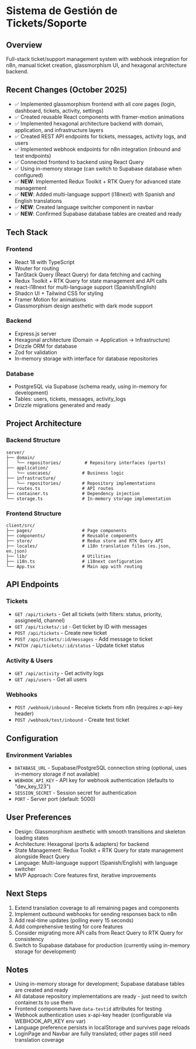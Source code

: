 # Sistema de Gestión de Tickets/Soporte

## Overview
Full-stack ticket/support management system with webhook integration for n8n, manual ticket creation, glassmorphism UI, and hexagonal architecture backend.

## Recent Changes (October 2025)
- ✅ Implemented glassmorphism frontend with all core pages (login, dashboard, tickets, activity, settings)
- ✅ Created reusable React components with framer-motion animations
- ✅ Implemented hexagonal architecture backend with domain, application, and infrastructure layers
- ✅ Created REST API endpoints for tickets, messages, activity logs, and users
- ✅ Implemented webhook endpoints for n8n integration (inbound and test endpoints)
- ✅ Connected frontend to backend using React Query
- ✅ Using in-memory storage (can switch to Supabase database when configured)
- ✅ **NEW**: Implemented Redux Toolkit + RTK Query for advanced state management
- ✅ **NEW**: Added multi-language support (i18next) with Spanish and English translations
- ✅ **NEW**: Created language switcher component in navbar
- ✅ **NEW**: Confirmed Supabase database tables are created and ready

## Tech Stack

### Frontend
- React 18 with TypeScript
- Wouter for routing
- TanStack Query (React Query) for data fetching and caching
- Redux Toolkit + RTK Query for state management and API calls
- react-i18next for multi-language support (Spanish/English)
- Shadcn UI + Tailwind CSS for styling
- Framer Motion for animations
- Glassmorphism design aesthetic with dark mode support

### Backend
- Express.js server
- Hexagonal architecture (Domain → Application → Infrastructure)
- Drizzle ORM for database
- Zod for validation
- In-memory storage with interface for database repositories

### Database
- PostgreSQL via Supabase (schema ready, using in-memory for development)
- Tables: users, tickets, messages, activity_logs
- Drizzle migrations generated and ready

## Project Architecture

### Backend Structure
```
server/
├── domain/
│   └── repositories/         # Repository interfaces (ports)
├── application/
│   └── usecases/            # Business logic
├── infrastructure/
│   └── repositories/        # Repository implementations
├── routes.ts                # API routes
├── container.ts             # Dependency injection
└── storage.ts               # In-memory storage implementation
```

### Frontend Structure
```
client/src/
├── pages/                   # Page components
├── components/              # Reusable components
├── store/                   # Redux store and RTK Query API
├── locales/                 # i18n translation files (es.json, en.json)
├── lib/                     # Utilities
├── i18n.ts                  # i18next configuration
└── App.tsx                  # Main app with routing
```

## API Endpoints

### Tickets
- `GET /api/tickets` - Get all tickets (with filters: status, priority, assigneeId, channel)
- `GET /api/tickets/:id` - Get ticket by ID with messages
- `POST /api/tickets` - Create new ticket
- `POST /api/tickets/:id/messages` - Add message to ticket
- `PATCH /api/tickets/:id/status` - Update ticket status

### Activity & Users
- `GET /api/activity` - Get activity logs
- `GET /api/users` - Get all users

### Webhooks
- `POST /webhook/inbound` - Receive tickets from n8n (requires x-api-key header)
- `POST /webhook/test/inbound` - Create test ticket

## Configuration

### Environment Variables
- `DATABASE_URL` - Supabase/PostgreSQL connection string (optional, uses in-memory storage if not available)
- `WEBHOOK_API_KEY` - API key for webhook authentication (defaults to "dev_key_123")
- `SESSION_SECRET` - Session secret for authentication
- `PORT` - Server port (default: 5000)

## User Preferences
- Design: Glassmorphism aesthetic with smooth transitions and skeleton loading states
- Architecture: Hexagonal (ports & adapters) for backend
- State Management: Redux Toolkit + RTK Query for state management alongside React Query
- Language: Multi-language support (Spanish/English) with language switcher
- MVP Approach: Core features first, iterative improvements

## Next Steps
1. Extend translation coverage to all remaining pages and components
2. Implement outbound webhooks for sending responses back to n8n
3. Add real-time updates (polling every 15 seconds)
4. Add comprehensive testing for core features
5. Consider migrating more API calls from React Query to RTK Query for consistency
6. Switch to Supabase database for production (currently using in-memory storage for development)

## Notes
- Using in-memory storage for development; Supabase database tables are created and ready
- All database repository implementations are ready - just need to switch container.ts to use them
- Frontend components have `data-testid` attributes for testing
- Webhook authentication uses x-api-key header (configurable via WEBHOOK_API_KEY env var)
- Language preference persists in localStorage and survives page reloads
- LoginPage and Navbar are fully translated; other pages still need translation coverage
